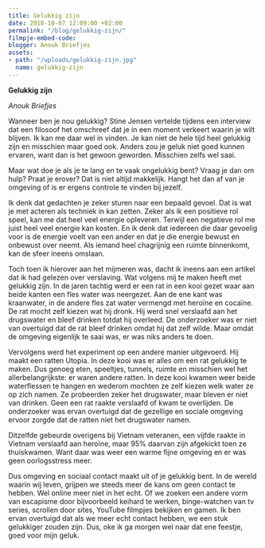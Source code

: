 ```yaml
---
title: Gelukkig zijn
date: 2018-10-07 12:09:00 +02:00
permalink: "/blog/gelukkig-zijn/"
filmpje-embed-code: 
blogger: Anouk Briefjes
assets:
- path: "/uploads/gelukkig-zijn.jpg"
  name: gelukkig-zijn
---
```


**Gelukkig zijn**

*Anouk Briefjes*

Wanneer ben je nou gelukkig? Stine Jensen vertelde tijdens een interview dat een filosoof het omschreef dat je in een moment verkeert waarin je wilt blijven. Ik kan me daar wel in vinden. Je kan niet de hele tijd heel gelukkig zijn en misschien maar goed ook.  Anders zou je geluk niet goed kunnen ervaren, want dan is het gewoon geworden. Misschien zelfs wel saai.

Maar wat doe je als je te lang en te vaak ongelukkig bent? Vraag je dan om hulp? Praat je erover? Dat is niet altijd makkelijk. Hangt het dan af van je omgeving of is er ergens controle te vinden bij jezelf.

Ik denk dat gedachten je zeker sturen naar een bepaald gevoel. Dat is wat je met acteren als techniek in kan zetten. Zeker als ik een positieve rol speel, kan me dat heel veel energie opleveren. Terwijl een negatieve rol me juist heel veel energie kan kosten. En ik denk dat iedereen die daar gevoelig voor is de energie voelt van een ander en dat je die energie bewust en onbewust over neemt. Als iemand heel chagrijnig een ruimte binnenkomt, kan de sfeer ineens omslaan. 

Toch toen ik hierover aan het mijmeren was, dacht ik ineens aan een artikel dat ik had gelezen over verslaving. Wat volgens mij te maken heeft met gelukkig zijn. In de jaren tachtig werd er een rat in een kooi gezet waar aan beide kanten een fles water was neergezet. Aan de ene kant was kraanwater, in de andere fles zat water vermengd met heroïne en cocaïne. De rat mocht zelf kiezen wat hij dronk. Hij werd snel verslaafd aan het drugswater en bleef drinken totdat hij overleed. De onderzoeker was er niet van overtuigd dat de rat bleef drinken omdat hij dat zelf wilde. Maar omdat de omgeving eigenlijk te saai was, er was niks anders te doen.

Vervolgens werd het experiment op een andere manier uitgevoerd. Hij maakt een ratten Utopia. In deze kooi was er alles om een rat gelukkig te maken. Dus genoeg eten, speeltjes, tunnels, ruimte en misschien wel het allerbelangrijkste: er waren andere ratten. In deze kooi kwamen weer beide waterflessen te hangen en wederom mochten ze zelf kiezen welk water ze op zich namen. Ze probeerden zeker het drugswater, maar bleven er niet van drinken. Geen een rat raakte verslaafd of kwam te overlijden. De onderzoeker was ervan overtuigd dat de gezellige en sociale omgeving ervoor zorgde dat de ratten niet het drugswater namen.

Ditzelfde gebeurde overigens bij Vietnam veteranen, een vijfde raakte in Vietnam verslaafd aan heroïne, maar 95% daarvan zijn afgekickt toen ze thuiskwamen. Want daar was weer een warme fijne omgeving en er was geen oorlogsstress meer. 

Dus omgeving en sociaal contact maakt uit of je gelukkig bent. In de wereld waarin wij leven, grijpen we steeds meer de kans om geen contact te hebben. Wel online meer niet in het echt. Of we zoeken een andere vorm van escapisme door bijvoorbeeld keihard te werken, binge-watchen van tv series, scrollen door sites, YouTube filmpjes bekijken en gamen. Ik ben ervan overtuigd dat als we meer echt contact hebben, we een stuk gelukkiger zouden zijn. Dus, oke ik ga morgen wel naar dat ene feestje, goed voor mijn geluk.

